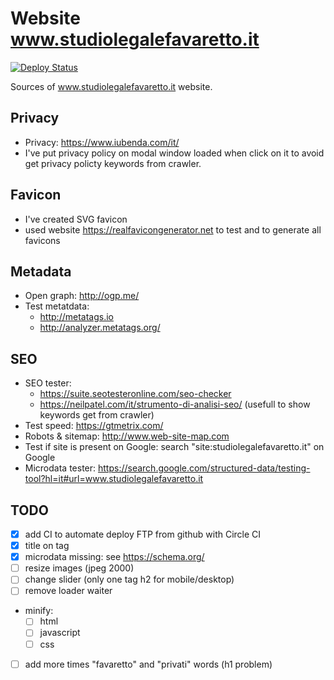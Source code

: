 # Website www.studiolegalefavaretto.it

[![Deploy Status](https://circleci.com/gh/giursino/studiolegalefavaretto.it.svg?style=svg)](https://circleci.com/gh/giursino/studiolegalefavaretto.it)

Sources of www.studiolegalefavaretto.it website.


## Privacy

* Privacy: https://www.iubenda.com/it/
* I've put privacy policy on modal window loaded when click on it to avoid get privacy policty keywords from crawler.


## Favicon

* I've created SVG favicon
* used website https://realfavicongenerator.net to test and to generate all favicons


## Metadata

* Open graph: http://ogp.me/
* Test metatdata: 
  * http://metatags.io
  * http://analyzer.metatags.org/


## SEO

* SEO tester: 
  * https://suite.seotesteronline.com/seo-checker
  * https://neilpatel.com/it/strumento-di-analisi-seo/ (usefull to show keywords get from crawler)
* Test speed: https://gtmetrix.com/
* Robots & sitemap: http://www.web-site-map.com
* Test if site is present on Google: search "site:studiolegalefavaretto.it" on Google
* Microdata tester: https://search.google.com/structured-data/testing-tool?hl=it#url=www.studiolegalefavaretto.it



## TODO

- [x] add CI to automate deploy FTP from github with Circle CI
- [x] title on <a> tag
- [x] microdata missing: see https://schema.org/
- [ ] resize images (jpeg 2000)
- [ ] change slider (only one tag h2 for mobile/desktop)
- [ ] remove loader waiter
- minify:
  - [ ] html
  - [ ] javascript
  - [ ] css
- [ ] add more times "favaretto" and "privati" words (h1 problem)
